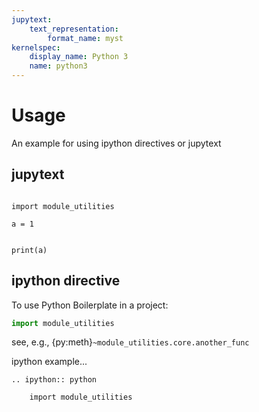 ```yaml
---
jupytext:
    text_representation:
        format_name: myst
kernelspec:
    display_name: Python 3
    name: python3
---
```


# Usage

An example for using ipython directives or jupytext

## jupytext

```{code-cell} ipython3

import module_utilities

a = 1
```

```{code-cell} ipython3

print(a)
```

## ipython directive

To use Python Boilerplate in a project:

```python
import module_utilities
```

see, e.g., {py:meth}`~module_utilities.core.another_func`

ipython example...

```{eval-rst}
.. ipython:: python

    import module_utilities
```
